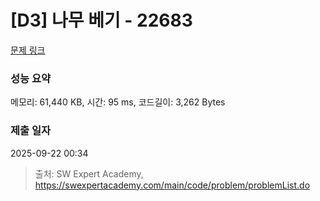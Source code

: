 # [D3] 나무 베기 - 22683 

[문제 링크](https://swexpertacademy.com/main/code/problem/problemDetail.do?contestProbId=AZIyCYJ6p30DFAQP) 

### 성능 요약

메모리: 61,440 KB, 시간: 95 ms, 코드길이: 3,262 Bytes

### 제출 일자

2025-09-22 00:34



> 출처: SW Expert Academy, https://swexpertacademy.com/main/code/problem/problemList.do